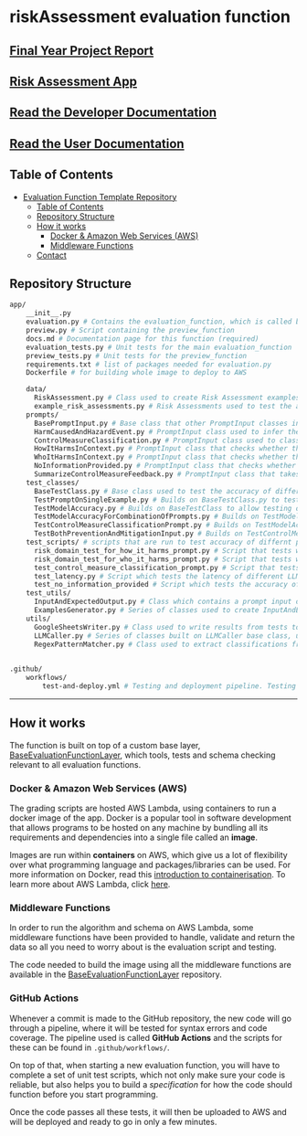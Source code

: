 # riskAssessment evaluation function

## [Final Year Project Report](https://drive.google.com/file/d/14VX1AJK-K-O7YWuquthELhR62eM6PzRz/view?usp=sharing)

## [Risk Assessment App](https://risk---assessment.streamlit.app/)

## [Read the Developer Documentation](https://github.com/lambda-feedback/riskAssessment/blob/main/app/docs/dev.md)

## [Read the User Documentation](https://github.com/lambda-feedback/riskAssessment/blob/main/app/docs/user.md)

## Table of Contents
- [Evaluation Function Template Repository](#evaluation-function-template-repository)
  - [Table of Contents](#table-of-contents)
  - [Repository Structure](#repository-structure)
  - [How it works](#how-it-works)
    - [Docker & Amazon Web Services (AWS)](#docker--amazon-web-services-aws)
    - [Middleware Functions](#middleware-functions)
  - [Contact](#contact)

## Repository Structure

```bash
app/
    __init__.py
    evaluation.py # Contains the evaluation_function, which is called by the Lambda Feedback platform
    preview.py # Script containing the preview_function
    docs.md # Documentation page for this function (required)
    evaluation_tests.py # Unit tests for the main evaluation_function
    preview_tests.py # Unit tests for the preview_function
    requirements.txt # list of packages needed for evaluation.py
    Dockerfile # for building whole image to deploy to AWS

    data/
      RiskAssessment.py # Class used to create Risk Assessment examples with methods to create LLM prompts specific to the risk assessment example from LLM prompt templates 
      example_risk_assessments.py # Risk Assessments used to test the accuracy of LLM prompts
    prompts/
      BasePromptInput.py # Base class that other PromptInput classes inherit from.
      HarmCausedAndHazardEvent.py # PromptInput class used to infer the "event that leads to harm" and the "harm caused" from the student's risk assessment inputs.
      ControlMeasureClassification.py # PromptInput class used to classify a control measure as either a prevention, mitigation, both or neither. This prompt takes the "event that leads to harm" and the "harm caused" as input.
      HowItHarmsInContext.py # PromptInput class that checks whether the "How it harms" input matches the "activity" and "hazard" inputs.
      WhoItHarmsInContext.py # PromptInput class that checks whether the "Who it harms" input matches the "activity", "hazard" and "how it harms" inputs.
      NoInformationProvided.py # PromptInput class that checks whether no information is provided in the "prevention" or "mitigation" input fields.
      SummarizeControlMeasureFeedback.py # PromptInput class that takes in the output from the ControlMeasureClassification prompt and shortens it to 3 sentences.
    test_classes/
      BaseTestClass.py # Base class used to test the accuracy of different prompts
      TestPromptOnSingleExample.py # Builds on BaseTestClass.py to test prompt on single risk assessment example (this is used in unit tests)
      TestModelAccuracy.py # Builds on BaseTestClass to allow testing of multiple risk assessment examples (from data/example_risk_assessments.py)
      TestModelAccuracyForCombinationOfPrompts.py # Builds on TestModelAccuracy class to test the accuracy of multiple prompts used in sequence, e.g. the HarmCausedAndHazardEvent and ControlMeasureClassification prompts.
      TestControlMeasureClassificationPrompt.py # Builds on TestModelAccuracyForCombinationOfPrompts.py to test accuracy of control measure classification.
      TestBothPreventionAndMitigationInput.py # Builds on TestControlMeasureClassificationPrompt.py to test % of times both prevention and mitigation correctly classified.
    test_scripts/ # scripts that are run to test accuracy of differnt prompts and log these accuracies to [this spreadsheet](https://docs.google.com/spreadsheets/d/1d7Tq7qEaNTrhm1E7qcGvl3Dkr8cFNdSpOul9RezjVs4/edit?usp=sharing).
      risk_domain_test_for_how_it_harms_prompt.py # Script that tests whether the "how it harms" input is from the same risk domain as the "activity" and "hazard" inputs.
      risk_domain_test_for_who_it_harms_prompt.py # Script that tests whether the "who it harms" input is from the same risk domain as the "activity" and "hazard" inputs.
      test_control_measure_classification_prompt.py # Script that tests the accuracy of control measure classification prompt and performs ablation study to see impact of few-shot and chain-of-thought prompting on accuracy.
      test_latency.py # Script which tests the latency of different LLMs
      test_no_information_provided # Script which tests the accuracy of the NoInformationProvided.py prompt
    test_utils/
      InputAndExpectedOutput.py # Class which contains a prompt input object and the expected output for the prompt.
      ExamplesGenerator.py # Series of classes used to create InputAndExpectedOutput objects for different tests.
    utils/
      GoogleSheetsWriter.py # Class used to write results from tests to google sheets.
      LLMCaller.py # Series of classes built on LLMCaller base class, used to get LLM outputs from prompt inputs.
      RegexPatternMatcher.py # Class used to extract classifications from LLM outputs, e.g. prevention/mitigation for ControlMeasureClassificationPrompt
      

.github/
    workflows/
        test-and-deploy.yml # Testing and deployment pipeline. Testing is performed every time a commit is made to this repo, before the image is built and deployed. 
```
---

## How it works

The function is built on top of a custom base layer, [BaseEvaluationFunctionLayer](https://github.com/lambda-feedback/BaseEvalutionFunctionLayer), which tools, tests and schema checking relevant to all evaluation functions.

### Docker & Amazon Web Services (AWS)

The grading scripts are hosted AWS Lambda, using containers to run a docker image of the app. Docker is a popular tool in software development that allows programs to be hosted on any machine by bundling all its requirements and dependencies into a single file called an **image**.

Images are run within **containers** on AWS, which give us a lot of flexibility over what programming language and packages/libraries can be used. For more information on Docker, read this [introduction to containerisation](https://www.freecodecamp.org/news/a-beginner-friendly-introduction-to-containers-vms-and-docker-79a9e3e119b/). To learn more about AWS Lambda, click [here](https://geekflare.com/aws-lambda-for-beginners/).

### Middleware Functions
In order to run the algorithm and schema on AWS Lambda, some middleware functions have been provided to handle, validate and return the data so all you need to worry about is the evaluation script and testing.

The code needed to build the image using all the middleware functions are available in the [BaseEvaluationFunctionLayer](https://github.com/lambda-feedback/BaseEvalutionFunctionLayer) repository.

### GitHub Actions
Whenever a commit is made to the GitHub repository, the new code will go through a pipeline, where it will be tested for syntax errors and code coverage. The pipeline used is called **GitHub Actions** and the scripts for these can be found in `.github/workflows/`.

On top of that, when starting a new evaluation function, you will have to complete a set of unit test scripts, which not only make sure your code is reliable, but also helps you to build a _specification_ for how the code should function before you start programming.

Once the code passes all these tests, it will then be uploaded to AWS and will be deployed and ready to go in only a few minutes.
